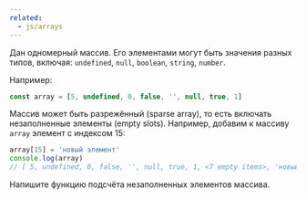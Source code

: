 ```yaml
---
related:
  - js/arrays
---
```


Дан одномерный массив. Его элементами могут быть значения разных типов, включая: `undefined`, `null`, `boolean`, `string`, `number`.

Например:

```javascript
const array = [5, undefined, 0, false, '', null, true, 1]
```

Массив может быть разрежённый (sparse array), то есть включать незаполненные элементы (empty slots).
Например, добавим к массиву `array` элемент с индексом 15:

```javascript
array[15] = 'новый элемент'
console.log(array)
// [ 5, undefined, 0, false, '', null, true, 1, <7 empty items>, 'новый элемент']
```

Напишите функцию подсчёта незаполненных элементов массива.

